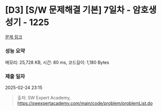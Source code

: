 # [D3] [S/W 문제해결 기본] 7일차 - 암호생성기 - 1225 

[문제 링크](https://swexpertacademy.com/main/code/problem/problemDetail.do?contestProbId=AV14uWl6AF0CFAYD) 

### 성능 요약

메모리: 25,728 KB, 시간: 80 ms, 코드길이: 1,180 Bytes

### 제출 일자

2025-02-24 23:15



> 출처: SW Expert Academy, https://swexpertacademy.com/main/code/problem/problemList.do